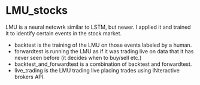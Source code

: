 # LMU_stocks
LMU is a neural netowrk similar to LSTM, but newer. I applied it and trained it to identify certain events in the stock market. 
* backtest is the training of the LMU on those events labeled by a human.
* forwardtest is running the LMU as if it was trading live on data that it has never seen before (it decides when to buy/sell etc.)
* backtest_and_forwardtest is a combination of backtest and forwardtest.
* live_trading is the LMU trading live placing trades using INteractive brokers API.

